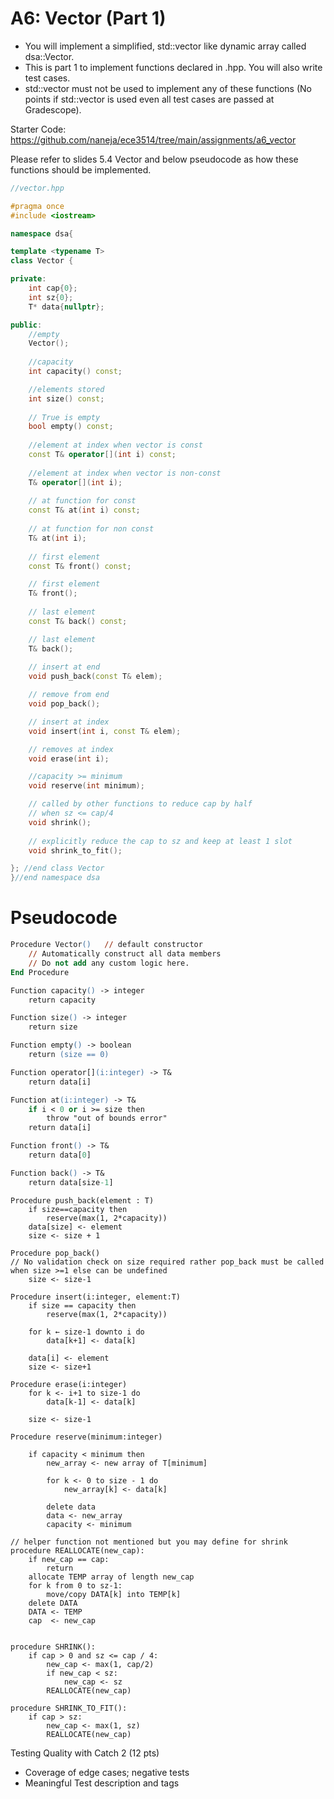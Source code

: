 # A6: Vector (Part 1)

* You will implement a simplified, std::vector like dynamic array called dsa::Vector<T>. 
* This is part 1 to implement functions declared in .hpp. You will also write test cases.
* std::vector must not be used to implement any of these functions (No points if std::vector is used even all test cases are passed at Gradescope).

Starter Code: https://github.com/naneja/ece3514/tree/main/assignments/a6_vector

Please refer to slides 5.4 Vector and below pseudocode as how these functions should be implemented.

```cpp
//vector.hpp

#pragma once
#include <iostream>

namespace dsa{

template <typename T>
class Vector {

private:
    int cap{0};
    int sz{0};
    T* data{nullptr};

public:
    //empty
    Vector();
    
    //capacity
    int capacity() const;

    //elements stored
    int size() const;
    
    // True is empty
    bool empty() const;
    
    //element at index when vector is const
    const T& operator[](int i) const;
    
    //element at index when vector is non-const
    T& operator[](int i);
    
    // at function for const
    const T& at(int i) const;
    
    // at function for non const
    T& at(int i);
    
    // first element
    const T& front() const;

    // first element
    T& front();
    
    // last element
    const T& back() const;

    // last element
    T& back();
    
    // insert at end
    void push_back(const T& elem);

    // remove from end
    void pop_back();

    // insert at index
    void insert(int i, const T& elem);

    // removes at index
    void erase(int i);

    //capacity >= minimum
    void reserve(int minimum);

    // called by other functions to reduce cap by half 
    // when sz <= cap/4 
    void shrink();
    
    // explicitly reduce the cap to sz and keep at least 1 slot
    void shrink_to_fit();

}; //end class Vector
}//end namespace dsa
```

# Pseudocode

```ps
Procedure Vector()   // default constructor
    // Automatically construct all data members
    // Do not add any custom logic here.
End Procedure

Function capacity() -> integer
    return capacity

Function size() -> integer
    return size

Function empty() -> boolean
    return (size == 0)
```



```ps
Function operator[](i:integer) -> T&
    return data[i]

Function at(i:integer) -> T&
    if i < 0 or i >= size then
        throw "out of bounds error"
    return data[i]
```



```ps
Function front() -> T&
    return data[0]

Function back() -> T&
    return data[size-1]
```



```pseudocode
Procedure push_back(element : T)
    if size==capacity then
        reserve(max(1, 2*capacity))
    data[size] <- element
    size <- size + 1

Procedure pop_back()
// No validation check on size required rather pop_back must be called when size >=1 else can be undefined
    size <- size-1
```



```pseudocode
Procedure insert(i:integer, element:T)
    if size == capacity then
        reserve(max(1, 2*capacity))

    for k ← size-1 downto i do
        data[k+1] <- data[k]

    data[i] <- element
    size <- size+1
```



```pseudocode
Procedure erase(i:integer)
    for k <- i+1 to size-1 do
        data[k-1] <- data[k]

    size <- size-1
```



```pseudocode
Procedure reserve(minimum:integer)

    if capacity < minimum then
        new_array <- new array of T[minimum]

        for k <- 0 to size - 1 do
            new_array[k] <- data[k]

        delete data
        data <- new_array
        capacity <- minimum
```



```pseudocode
// helper function not mentioned but you may define for shrink
procedure REALLOCATE(new_cap):
    if new_cap == cap: 
    	return
    allocate TEMP array of length new_cap
    for k from 0 to sz-1:
        move/copy DATA[k] into TEMP[k]
    delete DATA
    DATA <- TEMP
    cap  <- new_cap


procedure SHRINK():
    if cap > 0 and sz <= cap / 4:
        new_cap <- max(1, cap/2)
        if new_cap < sz:
            new_cap <- sz
        REALLOCATE(new_cap)

procedure SHRINK_TO_FIT():
    if cap > sz:
        new_cap <- max(1, sz)
        REALLOCATE(new_cap)
```



Testing Quality with Catch 2 (12 pts)

- Coverage of edge cases; negative tests
- Meaningful Test description and tags